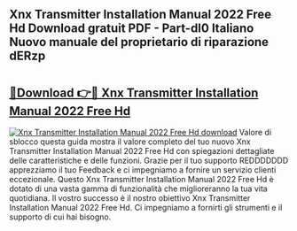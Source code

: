 ## Xnx Transmitter Installation Manual 2022 Free Hd Download gratuit PDF - Part-dI0 Italiano Nuovo manuale del proprietario di riparazione dERzp

# <h2><a href="http://dfepmc0.blite.top/?on=Xnx+Transmitter+Installation+Manual+2022+Free+Hd">🔗Download 👉🔴 Xnx Transmitter Installation Manual 2022 Free Hd</a></h2>

[![Xnx Transmitter Installation Manual 2022 Free Hd download](https://i.imgur.com/lujVjoI.png)](http://dfepmc0.blite.top/?on=Xnx+Transmitter+Installation+Manual+2022+Free+Hd)
Valore di sblocco questa guida mostra il valore completo del tuo nuovo Xnx Transmitter Installation Manual 2022 Free Hd con spiegazioni dettagliate delle caratteristiche e delle funzioni. Grazie per il tuo supporto REDDDDDDD apprezziamo il tuo Feedback e ci impegniamo a fornire un servizio clienti eccezionale. Questo Xnx Transmitter Installation Manual 2022 Free Hd è dotato di una vasta gamma di funzionalità che miglioreranno la tua vita quotidiana. Il vostro successo è il nostro obiettivo Xnx Transmitter Installation Manual 2022 Free Hd. Ci impegniamo a fornirti gli strumenti e il supporto di cui hai bisogno.
